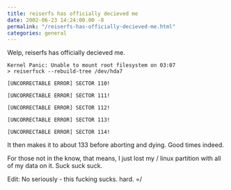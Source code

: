 ```yaml
---
title: reiserfs has officially decieved me
date: 2002-06-23 14:24:00.00 -8
permalink: "/reiserfs-has-officially-decieved-me.html"
categories: general
---
```

Welp, reiserfs has officially decieved me.

```shell
Kernel Panic: Unable to mount root filesystem on 03:07
> reiserfsck --rebuild-tree /dev/hda7

[UNCORRECTABLE ERROR] SECTOR 110!

[UNCORRECTABLE ERROR] SECTOR 111!

[UNCORRECTABLE ERROR] SECTOR 112!

[UNCORRECTABLE ERROR] SECTOR 113!

[UNCORRECTABLE ERROR] SECTOR 114!
```

It then makes it to about 133 before aborting and dying. Good times indeed.

For those not in the know, that means, I just lost my / linux partition with all of my data on it. Suck suck suck.

Edit: No seriously - this fucking sucks. hard. =/


